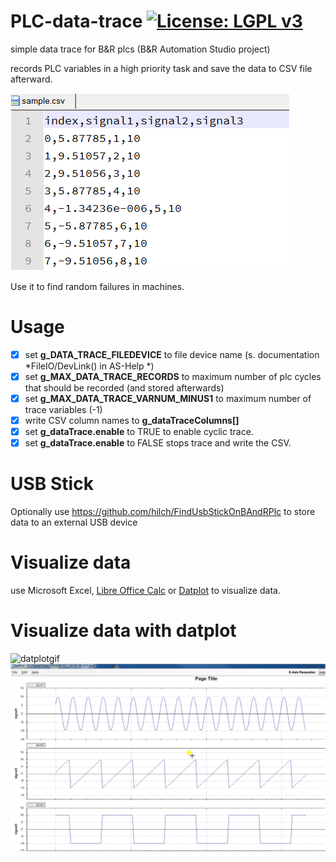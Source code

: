 # PLC-data-trace [![License: LGPL v3](https://img.shields.io/badge/License-LGPL%20v3-blue.svg)](https://www.gnu.org/licenses/lgpl-3.0)
simple data trace for B&amp;R plcs
(B&R Automation Studio project)

records PLC variables in a high priority task and 
save the data to CSV file afterward.

![csvsample](https://github.com/hilch/PLC-data-trace/blob/master/doc/ScreenshotSampleData.PNG)

Use it to find random failures in machines.

# Usage
- [x] set **g_DATA_TRACE_FILEDEVICE** to file device name (s. documentation *FileIO/DevLink() in AS-Help *)
- [x] set **g_MAX_DATA_TRACE_RECORDS** to maximum number of plc cycles that should be recorded (and stored afterwards)
- [x] set **g_MAX_DATA_TRACE_VARNUM_MINUS1** to maximum number of trace variables (-1)
- [x] write CSV column names to **g_dataTraceColumns[]** 
- [x] set **g_dataTrace.enable** to TRUE to enable cyclic trace.
- [x] set **g_dataTrace.enable** to FALSE stops trace and write the CSV.

# USB Stick
Optionally use https://github.com/hilch/FindUsbStickOnBAndRPlc to store data to an external USB device

# Visualize data
use Microsoft Excel, [Libre Office Calc](https://de.libreoffice.org/discover/calc/) or [Datplot](https://www.datplot.com) to visualize data.

# Visualize data with datplot
![datplotgif](https://github.com/hilch/PLC-data-trace/blob/master/doc/view_in_datplot.gif)
![datplot](https://github.com/hilch/PLC-data-trace/blob/master/doc/datplot.PNG)
